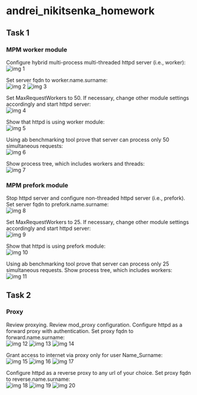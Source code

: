 # andrei_nikitsenka_homework


## Task 1 

### MPM worker module
Configure hybrid multi-process multi-threaded httpd server (i.e., worker):  
![img 1](./apache_day2_1.png)

Set server fqdn to worker.name.surname:  
![img 2](./apache_day2/apache_day2_2.png)
![img 3](./apache_day2/apache_day2_3.png)

Set MaxRequestWorkers to 50. If necessary, change other module settings accordingly and start httpd server:  
![img 4](./apache_day2/apache_day2_4.png)

Show that httpd is using worker module:  
![img 5](./apache_day2/apache_day2_5.png)

Using ab benchmarking tool prove that server can process only 50 simultaneous requests:  
![img 6](./apache_day2/apache_day2_6.png)

Show process tree, which includes workers and threads:  
![img 7](./apache_day2/apache_day2_7.png)


### MPM prefork module

Stop httpd server and configure non-threaded httpd server (i.e., prefork). Set server fqdn to prefork.name.surname:  
![img 8](./apache_day2/apache_day2_8.png)

Set MaxRequestWorkers to 25. If necessary, change other module settings accordingly and start httpd server:  
![img 9](./apache_day2/apache_day2_9.png)

Show that httpd is using prefork module:  
![img 10](./apache_day2/apache_day2_10.png)

Using ab benchmarking tool prove that server can process only 25 simultaneous requests.
Show process tree, which includes workers:  
![img 11](./apache_day2/apache_day2_11.png)


## Task 2

### Proxy

Review proxying. Review mod_proxy configuration.
Configure httpd as a forward proxy with authentication. Set proxy fqdn to forward.name.surname:  
![img 12](./apache_day2/apache_day2_12.png)
![img 13](./apache_day2/apache_day2_13.png)
![img 14](./apache_day2/apache_day2_14.png)

Grant access to internet via proxy only for user Name_Surname:  
![img 15](./apache_day2/apache_day2_15.png)
![img 16](./apache_day2/apache_day2_16.png)
![img 17](./apache_day2/apache_day2_17.png)

Configure httpd as a reverse proxy to any url of your choice. Set proxy fqdn to reverse.name.surname:  
![img 18](./apache_day2/apache_day2_18.png)
![img 19](./apache_day2/apache_day2_19.png)
![img 20](./apache_day2/apache_day2_20.png)


